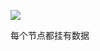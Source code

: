![](http://ww1.sinaimg.cn/large/006tNc79ly1g49rh2evhfj30cq037glk.jpg)

每个节点都挂有数据







































 

























